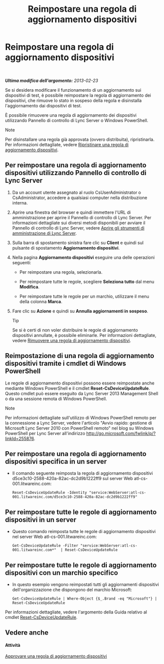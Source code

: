 ﻿---
title: Reimpostare una regola di aggiornamento dispositivi
TOCTitle: Reimpostare una regola di aggiornamento dispositivi
ms:assetid: d1f597e7-dffd-4756-af07-10613a5d8729
ms:mtpsurl: https://technet.microsoft.com/it-it/library/JJ994069(v=OCS.15)
ms:contentKeyID: 52062317
ms.date: 08/24/2015
mtps_version: v=OCS.15
ms.translationtype: HT
---

# Reimpostare una regola di aggiornamento dispositivi

 

_**Ultima modifica dell'argomento:** 2013-02-23_

Se si desidera modificare il funzionamento di un aggiornamento sui dispositivi di test, è possibile reimpostare la regola di aggiornamento dei dispositivi, che rimuove lo stato in sospeso della regola e disinstalla l'aggiornamento dai dispositivi di test.

È possibile rimuovere una regola di aggiornamento dei dispositivi utilizzando Pannello di controllo di Lync Server o Windows PowerShell.


> [!NOTE]
> Per disinstallare una regola già approvata (ovvero distribuita), ripristinarla. Per informazioni dettagliate, vedere <A href="lync-server-2013-restore-a-device-update-rule.md">Ripristinare una regola di aggiornamento dispositivi</A>.



## Per reimpostare una regola di aggiornamento dispositivi utilizzando Pannello di controllo di Lync Server

1.  Da un account utente assegnato al ruolo CsUserAdministrator o CsAdministrator, accedere a qualsiasi computer nella distribuzione interna.

2.  Aprire una finestra del browser e quindi immettere l'URL di amministrazione per aprire il Pannello di controllo di Lync Server. Per informazioni dettagliate sui diversi metodi disponibili per avviare il Pannello di controllo di Lync Server, vedere [Aprire gli strumenti di amministrazione di Lync Server](lync-server-2013-open-lync-server-administrative-tools.md).

3.  Sulla barra di spostamento sinistra fare clic su **Client** e quindi sul pulsante di spostamento **Aggiornamento dispositivi**.

4.  Nella pagina **Aggiornamento dispositivi** eseguire una delle operazioni seguenti:
    
      - Per reimpostare una regola, selezionarla.
    
      - Per reimpostare tutte le regole, scegliere **Seleziona tutto** dal menu **Modifica**.
    
      - Per reimpostare tutte le regole per un marchio, utilizzare il menu della colonna **Marca**.

5.  Fare clic su **Azione** e quindi su **Annulla aggiornamenti in sospeso**.
    
    > [!tip]  
    > Se si è certi di non voler distribuire le regole di aggiornamento dispositivi annullate, è possibile eliminarle. Per informazioni dettagliate, vedere <a href="lync-server-2013-remove-a-device-update-rule.md">Rimuovere una regola di aggiornamento dispositivi</a>.

## Reimpostazione di una regola di aggiornamento dispositivi tramite i cmdlet di Windows PowerShell

Le regole di aggiornamento dispositivi possono essere reimpostate anche mediante Windows PowerShell e il cmdlet **Reset-CsDeviceUpdateRule**. Questo cmdlet può essere eseguito da Lync Server 2013 Management Shell o da una sessione remota di Windows PowerShell.


> [!NOTE]
> Per informazioni dettagliate sull'utilizzo di Windows PowerShell remoto per la connessione a Lync Server, vedere l'articolo "Avvio rapido: gestione di Microsoft Lync Server 2010 con PowerShell remoto" nel blog su Windows PowerShell per Lync Server all'indirizzo <A href="http://go.microsoft.com/fwlink/p/?linkid=255876">http://go.microsoft.com/fwlink/p/?linkId=255876</A>.



## Per reimpostare una regola di aggiornamento dispositivi specifica in un server

  - Il comando seguente reimposta la regola di aggiornamento dispositivi d5ce3c10-2588-420a-82ac-dc2d9b1222ff9 sul server Web atl-cs-001.litwareinc.com:
    
        Reset-CsDeviceUpdateRule -Identity "service:WebServer:atl-cs-001.litwareinc.com/d5ce3c10-2588-420a-82ac-dc2d9b1222ff9"

## Per reimpostare tutte le regole di aggiornamento dispositivi in un server

  - Questo comando reimposta tutte le regole di aggiornamento dispositivi nel server Web atl-cs-001.litwareinc.com:
    
        Get-CsDeviceUpdateRule -Filter "service:WebServer:atl-cs-001.litwareinc.com*"  | Reset-CsDeviceUpdateRule

## Per reimpostare tutte le regole di aggiornamento dispositivi con un marchio specifico

  - In questo esempio vengono reimpostati tutti gli aggiornamenti dispositivi dell'organizzazione che dispongono del marchio Microsoft:
    
        Get-CsDeviceUpdateRule | Where-Object {$_.Brand -eq "Microsoft"} | Reset-CsDeviceUpdateRule

Per informazioni dettagliate, vedere l'argomento della Guida relativo al cmdlet [Reset-CsDeviceUpdateRule](https://docs.microsoft.com/en-us/powershell/module/skype/Reset-CsDeviceUpdateRule).

## Vedere anche

#### Attività

[Approvare una regola di aggiornamento dispositivi](lync-server-2013-approve-a-device-update-rule.md)

